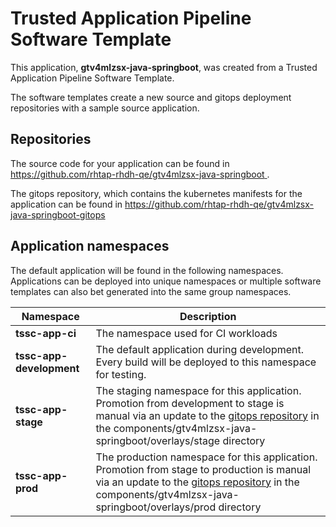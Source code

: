 # Trusted Application Pipeline Software Template

This application, **gtv4mlzsx-java-springboot**, was created from a Trusted Application Pipeline Software Template.

The software templates create a new source and gitops deployment repositories with a sample source application. 

## Repositories

The source code for your application can be found in [https://github.com/rhtap-rhdh-qe/gtv4mlzsx-java-springboot ](https://github.com/rhtap-rhdh-qe/gtv4mlzsx-java-springboot ).
 
The gitops repository, which contains the kubernetes manifests for the application can be found in 
[https://github.com/rhtap-rhdh-qe/gtv4mlzsx-java-springboot-gitops ](https://github.com/rhtap-rhdh-qe/gtv4mlzsx-java-springboot-gitops ) 

## Application namespaces 

The default application will be found in the following namespaces. Applications can be deployed into unique namespaces or multiple software templates can also bet generated into the same group namespaces.  

|  Namespace   |  Description   |  
| -------- | -------- |
| **tssc-app-ci** | The namespace used for CI workloads |
| **tssc-app-development** | The default application during development. Every build will be deployed to this namespace for testing. |
| **tssc-app-stage** | The staging namespace for this application. Promotion from development to stage is manual via an update to the [gitops repository](https://github.com/rhtap-rhdh-qe/gtv4mlzsx-java-springboot-gitops ) in the components/gtv4mlzsx-java-springboot/overlays/stage directory |
| **tssc-app-prod** | The production namespace for this application. Promotion from stage to production is manual via an update to the [gitops repository](https://github.com/rhtap-rhdh-qe/gtv4mlzsx-java-springboot-gitops ) in the components/gtv4mlzsx-java-springboot/overlays/prod directory |